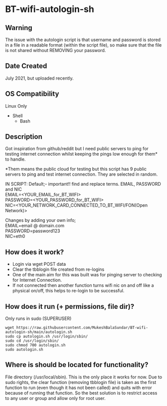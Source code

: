 # BT-wifi-autologin-sh
## Warning  
The issue with the autologin script is that username and password is stored in a file in a readable format (within the script file), so make sure that the file is not shared without REMOVING your password.  

## Date Created  
July 2021, but uploaded recently.

## OS Compatibility
Linux Only
- Shell
  - Bash


## Description  
Got inspiration from github/reddit but I need public servers to ping for testing internet connection whilst keeping the pings low enough for them* to handle. 

*Them means the public cloud for testing but this script has 9 public servers to ping and test internet connection. They are selected in random.

IN SCRIPT:
Default;-
important!! find and replace terms. EMAIL, PASSWORD and NIC  
EMAIL=<YOUR_EMAIL_for_BT_WIFI>  
PASSWORD=<YOUR_PASSWORD_for_BT_WIFI>  
NIC=<YOUR_NETWORK_CARD_CONNECTED_TO_BT_WIFI/FON(Open Network)>  

Changes by adding your own info;  
EMAIL=email @ domain.com  
PASSWORD=password123  
NIC=eth0  

## How does it work?
- Login via wget POST data
- Clear the tbblogin file created from re-logins
- One of the main aim for this was built was for pinging server to checking for Internet Connection. 
- If not connected then another function turns wifi nic on and off like a physical on/off, this helps to re-login to be successful.  

## How does it run (+ permissions, file dir)?  
Only runs in sudo (SUPERUSER)

	wget https://raw.githubusercontent.com/MukeshBalaSundar/BT-wifi-autologin-sh/main/autologin.sh
	sudo cp autologin.sh /usr/login/sbin/
	sudo cd /usr/login/sbin/
	sudo chmod 700 autologin.sh
	sudo autologin.sh

## Where is should be located for functionality?  
File directory (/usr/local/sbin). This is the only place it works for now. Due to sudo rights, the clear function (removing tbblogin file) is taken as the first function to run (even though it has not been called) and quits with error because of running that function. So the best solution is to restrict access to any user or group and allow only for root user.


